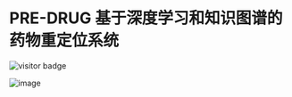 # PRE-DRUG 基于深度学习和知识图谱的药物重定位系统
![visitor badge](https://visitor-badge.vercel.app/p/yaokui2018.PRE-DRUG)

![image](https://user-images.githubusercontent.com/41621936/229748067-b78f4abf-fd24-4607-bccb-7a4468255279.png)

